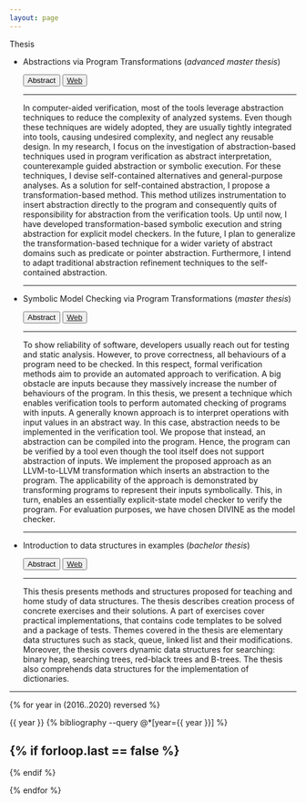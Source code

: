 ```yaml
---
layout: page
---
```


Thesis

- Abstractions via Program Transformations (_advanced master thesis_)
  <div id="amaster-materials">
    <button class="btn btn-link" type="button" data-toggle="collapse" data-target="#abstract-amaster" aria-expanded="false" aria-controls="abstract-amaster">
    Abstract
    </button>

    <button class="btn btn-link" type="button">
    <a href="https://is.muni.cz/auth/th/uqf69/?lang=en">Web</a>
    </button>

    <div class="collapse" id="abstract-amaster">
      <hr>
      In computer-aided verification, most of the tools leverage abstraction techniques to reduce the complexity of analyzed systems. Even though these techniques are widely adopted, they are usually tightly integrated into tools, causing undesired complexity, and neglect any reusable design. In my research, I focus on the investigation of abstraction-based techniques used in program verification as abstract interpretation, counterexample guided abstraction or symbolic execution. For these techniques, I devise self-contained alternatives and general-purpose analyses. As a solution for self-contained abstraction, I propose a transformation-based method. This method utilizes instrumentation to insert abstraction directly to the program and consequently quits of responsibility for abstraction from the verification tools. Up until now, I have developed transformation-based symbolic execution and string abstraction for explicit model checkers. In the future, I plan to generalize the transformation-based technique for a wider variety of abstract domains such as predicate or pointer abstraction. Furthermore, I intend to adapt traditional abstraction refinement techniques to the self-contained abstraction.
      <hr>
    </div>
  </div>

- Symbolic Model Checking via Program Transformations (_master thesis_)
  <div id="master-materials">
    <button class="btn btn-link" type="button" data-toggle="collapse" data-target="#abstract-master" aria-expanded="false" aria-controls="abstract-master">
    Abstract
    </button>

    <button class="btn btn-link" type="button">
    <a href="https://is.muni.cz/auth/th/owq0x/?lang=en">Web</a>
    </button>

    <div class="collapse" id="abstract-master">
      <hr>
      To show reliability of software, developers usually reach out for testing and static analysis. However, to prove correctness, all behaviours of a program need to be checked. In this respect, formal verification methods aim to provide an automated approach to verification. A big obstacle are inputs because they massively increase the number of behaviours of the program. In this thesis, we present a technique which enables verification tools to perform automated checking of programs with inputs. A generally known approach is to interpret operations with input values in an abstract way. In this case, abstraction needs to be implemented in the verification tool. We propose that instead, an abstraction can be compiled into the program. Hence, the program can be verified by a tool even though the tool itself does not support abstraction of inputs. We implement the proposed approach as an LLVM-to-LLVM transformation which inserts an abstraction to the program. The applicability of the approach is demonstrated by transforming programs to represent their inputs symbolically. This, in turn, enables an essentially explicit-state model checker to verify the program. For evaluation purposes, we have chosen DIVINE as the model checker.
      <hr>
    </div>
  </div>


- Introduction to data structures in examples (_bachelor thesis_)
  <div id="bachelor-materials">
    <button class="btn btn-link" type="button" data-toggle="collapse" data-target="#abstract-bachelor" aria-expanded="false" aria-controls="abstract-bachelor">
    Abstract
    </button>

    <button class="btn btn-link" type="button">
    <a href="https://is.muni.cz/auth/th/vlg4z/?lang=en">Web</a>
    </button>

    <div class="collapse" id="abstract-bachelor">
      <hr>
      This thesis presents methods and structures proposed for teaching and home study of data structures. The thesis describes creation process of concrete exercises and their solutions. A part of exercises cover practical implementations, that contains code templates to be solved and a package of tests. Themes covered in the thesis are elementary data structures such as stack, queue, linked list and their modifications. Moreover, the thesis covers dynamic data structures for searching: binary heap, searching trees, red-black trees and B-trees. The thesis also comprehends data structures for the implementation of dictionaries.
    </div>
  </div>

---


{% for year in (2016..2020) reversed %}

{{ year }}
{% bibliography --query @*[year={{ year }}] %}

{% if forloop.last == false %}
  ---
{% endif %}

{% endfor %}
